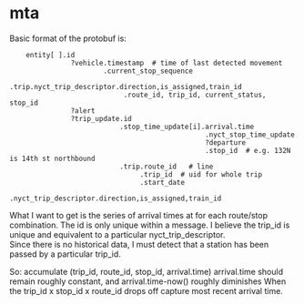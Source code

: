 mta
===

Basic format of the protobuf is:


        entity[ ].id
                   ?vehicle.timestamp  # time of last detected movement
                           .current_stop_sequence
                           .trip.nyct_trip_descriptor.direction,is_assigned,train_id
                                .route_id, trip_id, current_status, stop_id
                   ?alert
                   ?trip_update.id
                               .stop_time_update[i].arrival.time
                                                    .nyct_stop_time_update
                                                    ?departure
                                                    .stop_id  # e.g. 132N is 14th st northbound
                               .trip.route_id   # line
                                    .trip_id  # uid for whole trip
                                    .start_date
                                    .nyct_trip_descriptor.direction,is_assigned,train_id


What I want to get is the series of arrival times at for each route/stop combination.
The id is only unique within a message.  I believe the trip_id is unique and equivalent to
a particular nyct_trip_descriptor.  
Since there is no historical data, I must detect that a station has been passed by a
particular trip_id.

So: accumulate (trip_id, route_id, stop_id, arrival.time)
arrival.time should remain roughly constant, and arrival.time-now() roughly diminishes
When the trip_id x stop_id x route_id drops off capture most recent arrival time.


